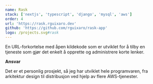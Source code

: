 ```yaml
---
name: Rask
stack: ['nextjs', 'typescript', 'django', 'mysql', 'aws']
order: 4
url: 'https://rask.rguixaro.dev'
github: 'https://github.com/rguixaro/rask-app'
logo: /projects.svg#rask
---
```


En URL-forkortelse med åpen kildekode som er utviklet for å tilby en tjeneste som
gjør det enkelt å opprette og administrere korte lenker.

<b>Ansvar</b>

Det er et personlig prosjekt, så jeg har utviklet hele programvaren, fra arkitektur
design til distribusjon ved hjelp av flere AWS-tjenester.
